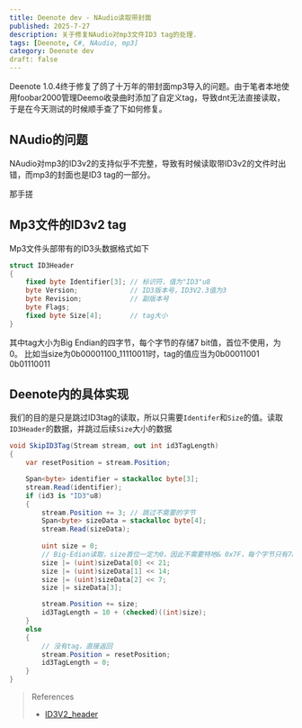 ```yaml
---
title: Deenote dev - NAudio读取带封面
published: 2025-7-27
description: 关于修复NAudio对mp3文件ID3 tag的处理.
tags: [Deenote, C#, NAudio, mp3]
category: Deenote dev
draft: false
---
```


Deenote 1.0.4终于修复了鸽了十万年的带封面mp3导入的问题。由于笔者本地使用foobar2000管理Deemo收录曲时添加了自定义tag，导致dnt无法直接读取，于是在今天测试的时候顺手查了下如何修复。

## NAudio的问题

NAudio对mp3的ID3v2的支持似乎不完整，导致有时候读取带ID3v2的文件时出错，而mp3的封面也是ID3 tag的一部分。

那手搓

## Mp3文件的ID3v2 tag

Mp3文件头部带有的ID3头数据格式如下
``` csharp
struct ID3Header
{
    fixed byte Identifier[3]; // 标识符，值为"ID3"u8
    byte Version;             // ID3版本号，ID3V2.3值为3
    byte Revision;            // 副版本号
    byte Flags;
    fixed byte Size[4];       // tag大小
}
```

其中tag大小为Big Endian的四字节，每个字节的存储7 bit值，首位不使用，为0。
比如当size为0b00001100_11110011时，tag的值应当为0b00011001 0b01110011



## Deenote内的具体实现

我们的目的是只是跳过ID3tag的读取，所以只需要`Identifer`和`Size`的值。读取`ID3Header`的数据，并跳过后续`Size`大小的数据

``` csharp
void SkipID3Tag(Stream stream, out int id3TagLength)
{
    var resetPosition = stream.Position;

    Span<byte> identifier = stackalloc byte[3];
    stream.Read(identifier);
    if (id3 is "ID3"u8)
    {
        stream.Position += 3; // 跳过不需要的字节
        Span<byte> sizeData = stackalloc byte[4];
        stream.Read(sizeData);
        
        uint size = 0;
        // Big-Edian读取，size首位一定为0，因此不需要特地& 0x7F，每个字节只有7bits值，因此左移7的倍数
        size |= (uint)sizeData[0] << 21;
        size |= (uint)sizeData[1] << 14;
        size |= (uint)sizeData[2] << 7;
        size |= sizeData[3];

        stream.Position += size;
        id3TagLength = 10 + (checked)((int)size);
    }
    else
    {
        // 没有tag，直接返回
        stream.Position = resetPosition;
        id3TagLength = 0;
    }
}
```

> References
> - [ID3V2_header](https://id3.org/id3v2.3.0#ID3v2_header)